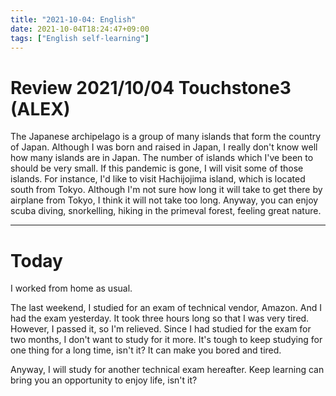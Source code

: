 ```yaml
---
title: "2021-10-04: English"
date: 2021-10-04T18:24:47+09:00
tags: ["English self-learning"]
---
```

# Review 2021/10/04 Touchstone3 (ALEX)

The Japanese archipelago is a group of many islands that form the country of Japan.
Although I was born and raised in Japan, I really don't know well how many islands are in Japan.
The number of islands which I've been to should be very small.
If this pandemic is gone, I will visit some of those islands.
For instance, I'd like to visit Hachijojima island, which is located south from Tokyo.
Although I'm not sure how long it will take to get there by airplane from Tokyo, I think it will not take too long.
Anyway, you can enjoy scuba diving, snorkelling, hiking in the primeval forest, feeling great nature.

---

# Today
I worked from home as usual.

The last weekend, I studied for an exam of technical vendor, Amazon.
And I had the exam yesterday.
It took three hours long so that I was very tired.
However, I passed it, so I'm relieved.
Since I had studied for the exam for two months,
I don't want to study for it more.
It's tough to keep studying for one thing for a long time, isn't it?
It can make you bored and tired.

Anyway, I will study for another technical exam hereafter.
Keep learning can bring you an opportunity to enjoy life, isn't it?
